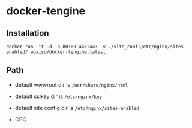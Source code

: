 # docker-tengine

## Installation

```
docker run -it -d -p 80:80 443:443 -v ./site_conf:/etc/nginx/sites-enabled/ woaiso/docker-tengine:latest
```


## Path

- default wwwroot dir is `/usr/share/nginx/html`
- default sslkey dir is `/etc/nginx/key`
- default site config dir is `/etc/nginx/sites-enabled`

- GPG
